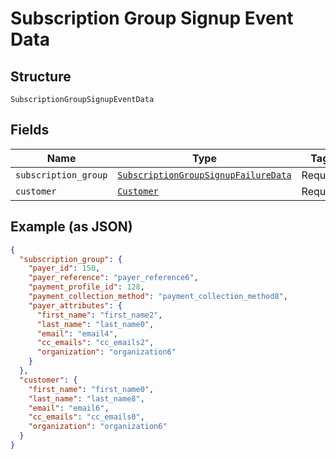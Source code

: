 
# Subscription Group Signup Event Data

## Structure

`SubscriptionGroupSignupEventData`

## Fields

| Name | Type | Tags | Description |
|  --- | --- | --- | --- |
| `subscription_group` | [`SubscriptionGroupSignupFailureData`](../../doc/models/subscription-group-signup-failure-data.md) | Required | - |
| `customer` | [`Customer`](../../doc/models/customer.md) | Required | - |

## Example (as JSON)

```json
{
  "subscription_group": {
    "payer_id": 150,
    "payer_reference": "payer_reference6",
    "payment_profile_id": 128,
    "payment_collection_method": "payment_collection_method8",
    "payer_attributes": {
      "first_name": "first_name2",
      "last_name": "last_name0",
      "email": "email4",
      "cc_emails": "cc_emails2",
      "organization": "organization6"
    }
  },
  "customer": {
    "first_name": "first_name0",
    "last_name": "last_name8",
    "email": "email6",
    "cc_emails": "cc_emails0",
    "organization": "organization6"
  }
}
```

